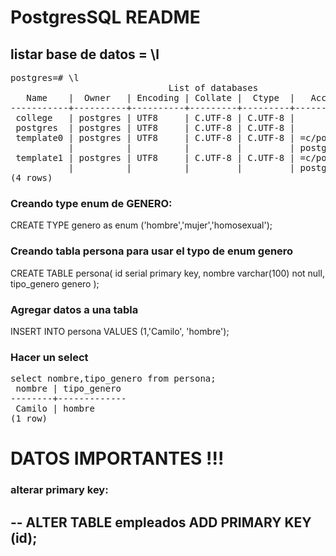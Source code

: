 # PostgresSQL README

## listar base de datos = \l 
<pre>postgres=# \l
                              List of databases
   Name    |  Owner   | Encoding | Collate |  Ctype  |   Access privileges   
-----------+----------+----------+---------+---------+-----------------------
 college   | postgres | UTF8     | C.UTF-8 | C.UTF-8 | 
 postgres  | postgres | UTF8     | C.UTF-8 | C.UTF-8 | 
 template0 | postgres | UTF8     | C.UTF-8 | C.UTF-8 | =c/postgres          +
           |          |          |         |         | postgres=CTc/postgres
 template1 | postgres | UTF8     | C.UTF-8 | C.UTF-8 | =c/postgres          +
           |          |          |         |         | postgres=CTc/postgres
(4 rows)
</pre>

### Creando type enum de GENERO:

 CREATE TYPE genero as enum ('hombre','mujer','homosexual');



### Creando tabla persona para usar el typo de enum genero

CREATE TABLE persona(
id serial primary key,
nombre varchar(100) not null,
tipo_genero genero
);

### Agregar datos a una tabla
INSERT INTO persona VALUES (1,'Camilo', 'hombre');

### Hacer un select

<pre>select nombre,tipo_genero from persona;
 nombre | tipo_genero 
--------+-------------
 Camilo | hombre
(1 row)
</pre>

# DATOS IMPORTANTES !!!

### alterar primary key:
--
ALTER TABLE empleados ADD PRIMARY KEY (id);
--










